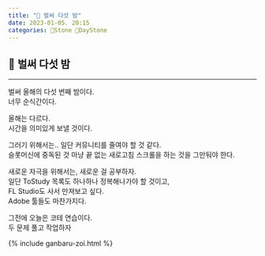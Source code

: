 ```yaml
---
title: "🌱 벌써 다섯 밤"
date: 2023-01-05. 20:15
categories: 🗿Stone 🌱DayStone
---
```


## 🗿 벌써 다섯 밤

---

벌써 올해의 다섯 번째 밤이다.  
너무 순식간이다.  

올해는 다르다.  
시간을 의미있게 보낼 것이다.  

그러기 위해서는..
일단 커뮤니티를 줄여야 할 것 같다.  
슬롯머신에 중독된 것 마냥 끝 없는 새로고침 스크롤을 하는 것을 그만둬야 한다.  

새로운 자극을 위해서는, 새로운 걸 공부하자.  
일단 ToStudy 목록도 하나하나 정복해나가야 할 것이고,  
FL Studio도 사서 만져보고 싶다.  
Adobe 툴들도 마찬가지다.  

그전에 오늘은 코테 연습이다.  
두 문제 풀고 작업하자  

{% include ganbaru-zoi.html %}
